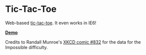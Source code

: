 # Tic-Tac-Toe
Web-based [tic-tac-toe](https://en.wikipedia.org/wiki/Tic-tac-toe). It even works in IE6!

[**Demo**](https://tpenguinltg.github.io/tic-tac-toe/)

Credits to Randall Munroe's [XKCD comic #832](https://www.xkcd.com/832/) for the data for the Impossible difficulty.

